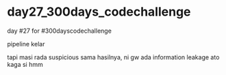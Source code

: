 # day27_300days_codechallenge
day #27 for #300dayscodechallenge


pipeline kelar

tapi masi rada suspicious sama hasilnya, ni gw ada information leakage ato kaga si hmm

